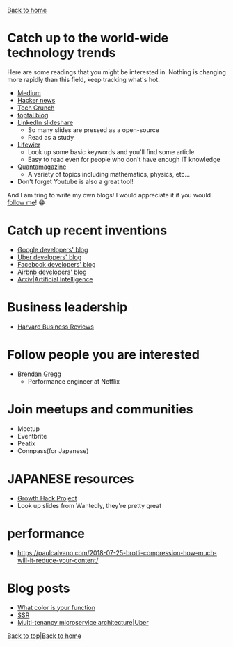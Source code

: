 [Back to home](./README.md)

# Catch up to the world-wide technology trends
Here are some readings that you might be interested in.
Nothing is changing more rapidly than this field, keep tracking what's hot.

* [Medium](https://medium.com/)
* [Hacker news](https://news.ycombinator.com/)
* [Tech Crunch](https://techcrunch.com/)
* [toptal blog](https://www.toptal.com/developers/blog)
* [LinkedIn slideshare](https://www.slideshare.net/)
  * So many slides are pressed as a open-source
  * Read as a study
* [Lifewier](https://www.lifewire.com/)
  * Look up some basic keywords and you'll find some article
  * Easy to read even for people who don't have enough IT knowledge
* [Quantamagazine](https://www.quantamagazine.org/)
  * A variety of topics including mathematics, physics, etc...
* Don't forget Youtube is also a great tool!

And I am tring to write my own blogs! I would appreciate it if you would [follow me](https://medium.com/@yutafujii_59175)! :grin:

# Catch up recent inventions

* [Google developers' blog](https://developers.googleblog.com/)
* [Uber developers' blog](https://eng.uber.com/)
* [Facebook developers' blog](https://developers.facebook.com/blog/)
* [Airbnb developers' blog](https://medium.com/airbnb-engineering)
* [Arxiv|Artificial Intelligence](https://arxiv.org/list/cs.AI/recent)

# Business leadership

* [Harvard Business Reviews](https://hbr.org/)

# Follow people you are interested

* [Brendan Gregg](http://www.brendangregg.com/)
  * Performance engineer at Netflix


# Join meetups and communities

* Meetup
* Eventbrite
* Peatix
* Connpass(for Japanese)

# JAPANESE resources
* [Growth Hack Project](https://note.mu/kajiken0630/n/nad654142d9ef?fbclid=IwAR28mCNCBAQ5_G_i7ovsLE47LWUtNKGIb0RrjujOMdnTGHWT5zOlfkY9p2Q)
* Look up slides from Wantedly, they're pretty great

# performance

* https://paulcalvano.com/2018-07-25-brotli-compression-how-much-will-it-reduce-your-content/


# Blog posts

* [What color is your function](https://journal.stuffwithstuff.com/2015/02/01/what-color-is-your-function/)
* [SSR](https://gist.github.com/Widdershin/98fd4f0e416e8eb2906d11fd1da62984)
* [Multi-tenancy microservice architecture|Uber](https://eng.uber.com/multitenancy-microservice-architecture/)

[Back to top](./readings.md#Catch-up-to-the-world)|[Back to home](./README.md)
